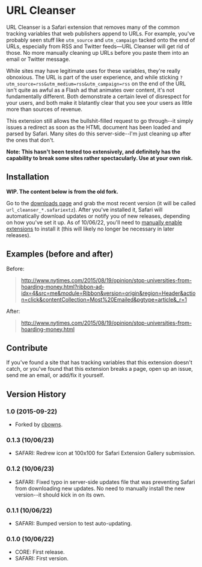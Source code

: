 # URL Cleanser

URL Cleanser is a Safari extension that removes many of the common tracking variables that web publishers append to URLs. For example, you've probably seen stuff like <code>utm\_source</code> and <code>utm\_campaign</code> tacked onto the end of URLs, especially from RSS and Twitter feeds—URL Cleanser will get rid of those. No more manually cleaning up URLs before you paste them into an email or Twitter message.

While sites may have legitimate uses for these variables, they're really obnoxious. The URL is part of the user experience, and while sticking <code>?utm\_source=rss&utm\_medium=rss&utm\_campaign=rss</code> on the end of the URL isn't quite as awful as a Flash ad that animates over content, it's not fundamentally different. Both demonstrate a certain level of disrespect for your users, and both make it blatantly clear that you see your users as little more than sources of revenue.

This extension still allows the bullshit-filled request to go through--it simply issues a redirect as soon as the HTML document has been loaded and parsed by Safari. Many sites do this server-side--I'm just cleaning up after the ones that don't.

**Note: This hasn't been tested too extensively, and definitely has the capability to break some sites rather spectacularly. Use at your own risk.**

## Installation

<b> WIP. The content below is from the old fork.</b>

Go to the [downloads page](http://github.com/grantheaslip/url_cleanser/downloads) and grab the most recent version (it will be called <code>url\_cleanser\_*.safariextz</code>). After you've installed it, Safari will automatically download updates or notify you of new releases, depending on how you've set it up. As of 10/06/22, you'll need to [manually enable extensions](http://safariextensions.tumblr.com/post/680219521/post-how-to-enable-extensions-06-09-10) to install it (this will likely no longer be necessary in later releases).

## Examples (before and after)

Before:

> http://www.nytimes.com/2015/08/19/opinion/stop-universities-from-hoarding-money.html?ribbon-ad-idx=4&src=me&module=Ribbon&version=origin&region=Header&action=click&contentCollection=Most%20Emailed&pgtype=article&_r=1

After:

> http://www.nytimes.com/2015/08/19/opinion/stop-universities-from-hoarding-money.html

## Contribute

If you've found a site that has tracking variables that this extension doesn't catch, or you've found that this extension breaks a page, open up an issue, send me an email, or add/fix it yourself.

## Version History

### 1.0 (2015-09-22)

* Forked by [cbowns](http://cbowns.com).

### 0.1.3 (10/06/23)

* SAFARI: Redrew icon at 100x100 for Safari Extension Gallery submission.

### 0.1.2 (10/06/23)

* SAFARI: Fixed typo in server-side updates file that was preventing Safari from downloading new updates. No need to manually install the new version--it should kick in on its own.

### 0.1.1 (10/06/22)

* SAFARI: Bumped version to test auto-updating.

### 0.1.0 (10/06/22)

* CORE: First release.
* SAFARI: First version.

